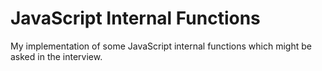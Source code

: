 # JavaScript Internal Functions

My implementation of some JavaScript internal functions which might be asked in the interview.

